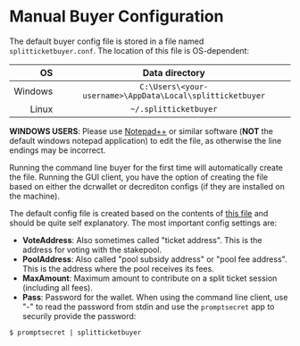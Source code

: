 # Manual Buyer Configuration

The default buyer config file is stored in a file named `splitticketbuyer.conf`. The location of this file is OS-dependent:

| OS      | Data directory                                            |
| -------:|:---------------------------------------------------------:|
| Windows | `C:\Users\<your-username>\AppData\Local\splitticketbuyer` |
| Linux   | `~/.splitticketbuyer`                                     |

**WINDOWS USERS**: Please use [Notepad++](https://notepad-plus-plus.org/) or similar software (**NOT** the default windows notepad application) to edit the file, as otherwise the line endings may be incorrect.

Running the command line buyer for the first time will automatically create the file. Running the GUI client, you have the option of creating the file based on either the dcrwallet or decrediton configs (if they are installed on the machine).

The default config file is created based on the contents of [this file](/pkg/buyer/config-defaults.go) and should be quite self explanatory. The most important config settings are:

- **VoteAddress**: Also sometimes called "ticket address". This is the address for voting with the stakepool.
- **PoolAddress**: Also called "pool subsidy address" or "pool fee address". This is the address where the pool receives its fees.
- **MaxAmount**: Maximum amount to contribute on a split ticket session (including all fees).
- **Pass**: Password for the wallet. When using the command line client, use "-" to read the password from stdin and use the `promptsecret` app to securily provide the password:

```
$ promptsecret | splitticketbuyer
```

